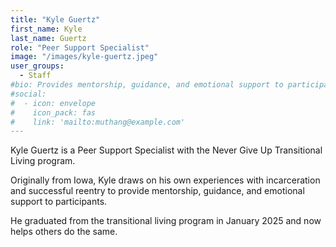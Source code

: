 ```yaml
---
title: "Kyle Guertz"
first_name: Kyle
last_name: Guertz
role: "Peer Support Specialist"
image: "/images/kyle-guertz.jpeg"
user_groups:
  - Staff
#bio: Provides mentorship, guidance, and emotional support to participants, using lived experience with incarceration and successful reentry to foster connection and encouragement.
#social:
#  - icon: envelope
#    icon_pack: fas
#    link: 'mailto:muthang@example.com'
---
```


Kyle Guertz is a Peer Support Specialist with the Never Give Up Transitional Living program. 

Originally from Iowa, Kyle draws on his own experiences with incarceration and successful reentry to provide mentorship, guidance, and emotional support to participants.

He graduated from the transitional living program in January 2025 and now helps others do the same.